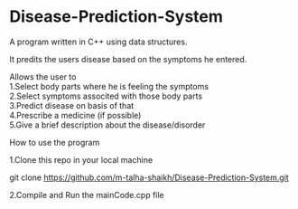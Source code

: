 # Disease-Prediction-System

A program written in C++ using data structures.

It predits the users disease based on the symptoms he entered.

Allows the user to\
  1.Select body parts where he is feeling the symptoms\
  2.Select symptoms associted with those body parts\
  3.Predict disease on basis of that\
  4.Prescribe a medicine (if possible)\
  5.Give a brief description about the disease/disorder

How to use the program

1.Clone this repo in your local machine

git clone https://github.com/m-talha-shaikh/Disease-Prediction-System.git 

2.Compile and Run the mainCode.cpp file
